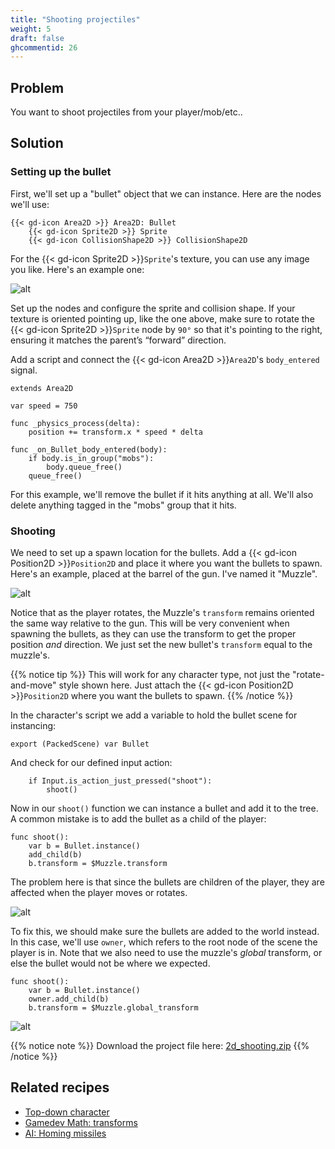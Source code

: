 ```yaml
---
title: "Shooting projectiles"
weight: 5
draft: false
ghcommentid: 26
---
```


## Problem

You want to shoot projectiles from your player/mob/etc..

## Solution

### Setting up the bullet

First, we'll set up a "bullet" object that we can instance. Here are the nodes we'll use:

```
{{< gd-icon Area2D >}} Area2D: Bullet
    {{< gd-icon Sprite2D >}} Sprite
    {{< gd-icon CollisionShape2D >}} CollisionShape2D
```

For the {{< gd-icon Sprite2D >}}`Sprite`'s texture, you can use any image you like. Here's an example one:

![alt](/godot_recipes/img/laserRed01.png)

Set up the nodes and configure the sprite and collision shape. If your texture is oriented pointing up, like the one above, make sure to rotate the {{< gd-icon Sprite2D >}}`Sprite` node by `90°` so that it's pointing to the right, ensuring it matches the parent’s “forward” direction.

Add a script and connect the {{< gd-icon Area2D >}}`Area2D`'s `body_entered` signal.

```gdscript
extends Area2D

var speed = 750

func _physics_process(delta):
    position += transform.x * speed * delta

func _on_Bullet_body_entered(body):
    if body.is_in_group("mobs"):
        body.queue_free()
    queue_free()
```

For this example, we'll remove the bullet if it hits anything at all. We'll also delete anything tagged in the "mobs" group that it hits.

### Shooting

We need to set up a spawn location for the bullets. Add a {{< gd-icon Position2D >}}`Position2D` and place it where you want the bullets to spawn. Here's an example, placed at the barrel of the gun. I've named it "Muzzle".

![alt](/godot_recipes/img/2d_shoot_01.gif)

Notice that as the  player rotates, the Muzzle's `transform` remains oriented the same way relative to the gun. This will be very convenient when spawning the bullets, as they can use the transform to get the proper position *and* direction. We just set the new bullet's `transform` equal to the muzzle's.

{{% notice tip %}}
This will work for any character type, not just the "rotate-and-move" style shown here. Just attach the {{< gd-icon Position2D >}}`Position2D` where you want the bullets to spawn.
{{% /notice %}}

In the character's script we add a variable to hold the bullet scene for instancing:

```gdscript
export (PackedScene) var Bullet
```

And check for our defined input action:

```gdscript
    if Input.is_action_just_pressed("shoot"):
        shoot()
```

Now in our `shoot()` function we can instance a bullet and add it to the tree. A common mistake is to add the bullet as a child of the player:

```gdscript
func shoot():
    var b = Bullet.instance()
    add_child(b)
    b.transform = $Muzzle.transform
```

The problem here is that since the bullets are children of the player, they are affected when the player moves or rotates.

![alt](/godot_recipes/img/2d_shoot_02.gif)

To fix this, we should make sure the bullets are added to the world instead. In this case, we'll use `owner`, which refers to the root node of the scene the player is in. Note that we also need to use the muzzle's *global* transform, or else the bullet would not be where we expected.

```gdscript
func shoot():
    var b = Bullet.instance()
    owner.add_child(b)
    b.transform = $Muzzle.global_transform
```

![alt](/godot_recipes/img/2d_shoot_03.gif)

{{% notice note %}}
Download the project file here: [2d_shooting.zip](/godot_recipes/files/2d_shooting.zip)
{{% /notice %}}

## Related recipes

- [Top-down character](/godot_recipes/2d/topdown_movement/)
- [Gamedev Math: transforms](/godot_recipes/math/transforms/)
- [AI: Homing missiles](/godot_recipes/ai/homing_missile/)

<!-- #### Like video?

{{< youtube 7axJJYont6Y >}} -->